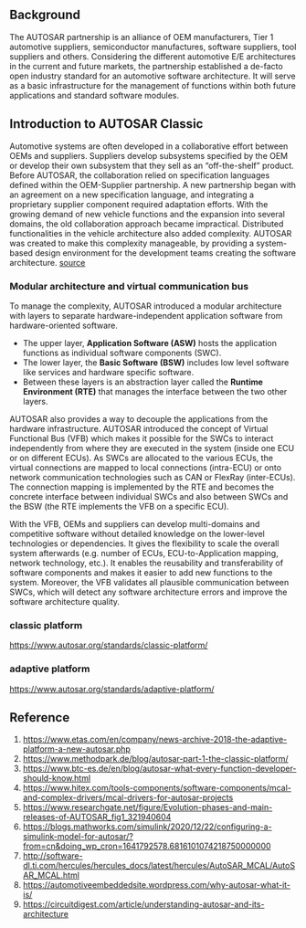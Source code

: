 ## Background

The AUTOSAR partnership is an alliance of OEM manufacturers, Tier 1 automotive suppliers, semiconductor manufactures, software suppliers, tool suppliers and others. Considering the different automotive E/E architectures in the current and future markets, the partnership established a de-facto open industry standard for an automotive software architecture. It will serve as a basic infrastructure for the management of functions within both future applications and standard software modules.





## Introduction to AUTOSAR Classic

Automotive systems are often developed in a collaborative effort between OEMs and suppliers. Suppliers develop subsystems specified by the OEM or develop their own subsystem that they sell as an “off-the-shelf” product. Before AUTOSAR, the collaboration relied on specification languages defined within the OEM-Supplier partnership. A new partnership began with an agreement on a new specification language, and integrating a proprietary supplier component required adaptation efforts. With the growing demand of new vehicle functions and the expansion into several domains, the old collaboration approach became impractical. Distributed functionalities in the vehicle architecture also added complexity. AUTOSAR was created to make this complexity manageable, by providing a system-based design environment for the development teams creating the software architecture. [source](https://www.btc-es.de/en/blog/autosar-what-every-function-developer-should-know.html)

### Modular architecture and virtual communication bus

To manage the complexity, AUTOSAR introduced a modular architecture with layers to separate hardware-independent application software from hardware-oriented software.

- The upper layer, **Application Software (ASW)** hosts the application functions as individual software components (SWC).
- The lower layer, the **Basic Software (BSW)** includes low level software like services and hardware specific software.
- Between these layers is an abstraction layer called the **Runtime Environment (RTE)** that manages the interface between the two other layers.

AUTOSAR also provides a way to decouple the applications from the hardware infrastructure. AUTOSAR introduced the concept of Virtual Functional Bus (VFB) which makes it possible for the SWCs to interact independently from where they are executed in the system (inside one ECU or on different ECUs).  As SWCs are allocated to the various ECUs, the virtual connections are mapped to local connections (intra-ECU) or onto network communication technologies such as CAN or FlexRay (inter-ECUs). The connection mapping is implemented by the RTE and becomes the concrete interface between individual SWCs and also between SWCs and the BSW (the RTE implements the VFB on a specific ECU).

With the VFB, OEMs and suppliers can develop multi-domains and competitive software without detailed knowledge on the lower-level technologies or dependencies. It gives the flexibility to scale the overall system afterwards (e.g. number of ECUs, ECU-to-Application mapping, network technology, etc.). It enables the reusability and transferability of software components and makes it easier to add new functions to the system. Moreover, the VFB validates all plausible communication between SWCs, which will detect any software architecture errors and improve the software architecture quality.

### classic platform

https://www.autosar.org/standards/classic-platform/

### adaptive platform

https://www.autosar.org/standards/adaptive-platform/







## Reference

1. https://www.etas.com/en/company/news-archive-2018-the-adaptive-platform-a-new-autosar.php
2. https://www.methodpark.de/blog/autosar-part-1-the-classic-platform/
3. https://www.btc-es.de/en/blog/autosar-what-every-function-developer-should-know.html
4. https://www.hitex.com/tools-components/software-components/mcal-and-complex-drivers/mcal-drivers-for-autosar-projects
5. https://www.researchgate.net/figure/Evolution-phases-and-main-releases-of-AUTOSAR_fig1_321940604
6. https://blogs.mathworks.com/simulink/2020/12/22/configuring-a-simulink-model-for-autosar/?from=cn&doing_wp_cron=1641792578.6816101074218750000000
7. http://software-dl.ti.com/hercules/hercules_docs/latest/hercules/AutoSAR_MCAL/AutoSAR_MCAL.html
8. https://automotiveembeddedsite.wordpress.com/why-autosar-what-it-is/
9. https://circuitdigest.com/article/understanding-autosar-and-its-architecture

